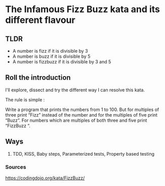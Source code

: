 # The Infamous Fizz Buzz kata and its different flavour

## TLDR
 * A number is fizz if it is divisible by 3 
 * A number is buzz if it is divisible by 5
 * A number is fizzbuzz if it is divisible by 3 and 5

## Roll the introduction
I'll explore, dissect and try the different way I can resolve this kata.

The rule is simple : 

Write a program that prints the numbers from 1 to 100. But for multiples of three print “Fizz” instead of the number and for the multiples of five print “Buzz”. For numbers which are multiples of both three and five print “FizzBuzz “.

## Ways
1. TDD, KISS, Baby steps, Parameterized tests, Property based testing

### Sources
https://codingdojo.org/kata/FizzBuzz/ 
